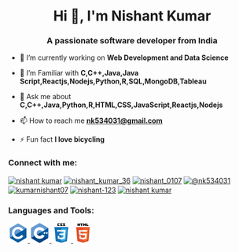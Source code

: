 <h1 align="center">Hi 👋, I'm Nishant Kumar</h1>
<h3 align="center">A passionate software developer from India</h3>

- 🔭 I’m currently working on **Web Development and Data Science**

- 🌱 I’m Familiar with **C,C++,Java,Java Script,Reactjs,Nodejs,Python,R,SQL,MongoDB,Tableau**

- 💬 Ask me about **C,C++,Java,Python,R,HTML,CSS,JavaScript,Reactjs,Nodejs**

- 📫 How to reach me **nk534031@gmail.com**

- ⚡ Fun fact **I love bicycling**

<h3 align="left">Connect with me:</h3>
<p align="left">
<a href="https://linkedin.com/in/nishant kumar" target="blank"><img align="center" src="https://cdn.jsdelivr.net/npm/simple-icons@3.0.1/icons/linkedin.svg" alt="nishant kumar" height="30" width="40" /></a>
<a href="https://instagram.com/nishant_kumar_36" target="blank"><img align="center" src="https://cdn.jsdelivr.net/npm/simple-icons@3.0.1/icons/instagram.svg" alt="nishant_kumar_36" height="30" width="40" /></a>
<a href="https://www.codechef.com/users/nishant_0107" target="blank"><img align="center" src="https://cdn.jsdelivr.net/npm/simple-icons@3.1.0/icons/codechef.svg" alt="nishant_0107" height="30" width="40" /></a>
<a href="https://www.hackerrank.com/@nk534031" target="blank"><img align="center" src="https://cdn.jsdelivr.net/npm/simple-icons@3.0.1/icons/hackerrank.svg" alt="@nk534031" height="30" width="40" /></a>
<a href="https://codeforces.com/profile/kumarnishant07" target="blank"><img align="center" src="https://cdn.jsdelivr.net/npm/simple-icons@3.0.1/icons/codeforces.svg" alt="kumarnishant07" height="30" width="40" /></a>
<a href="https://www.leetcode.com/nishant-123" target="blank"><img align="center" src="https://cdn.jsdelivr.net/npm/simple-icons@3.0.1/icons/leetcode.svg" alt="nishant-123" height="30" width="40" /></a>
<a href="https://www.hackerearth.com/nishant kumar" target="blank"><img align="center" src="https://cdn.jsdelivr.net/npm/simple-icons@3.0.1/icons/hackerearth.svg" alt="nishant kumar" height="30" width="40" /></a>
</p>

<h3 align="left">Languages and Tools:</h3>
<p align="left"> <a href="https://www.cprogramming.com/" target="_blank"> <img src="https://raw.githubusercontent.com/devicons/devicon/master/icons/c/c-original.svg" alt="c" width="40" height="40"/> </a> <a href="https://www.w3schools.com/cpp/" target="_blank"> <img src="https://raw.githubusercontent.com/devicons/devicon/master/icons/cplusplus/cplusplus-original.svg" alt="cplusplus" width="40" height="40"/> </a> <a href="https://www.w3schools.com/css/" target="_blank"> <img src="https://raw.githubusercontent.com/devicons/devicon/master/icons/css3/css3-original-wordmark.svg" alt="css3" width="40" height="40"/> </a> <a href="https://www.w3.org/html/" target="_blank"> <img src="https://raw.githubusercontent.com/devicons/devicon/master/icons/html5/html5-original-wordmark.svg" alt="html5" width="40" height="40"/> </a> </p>
